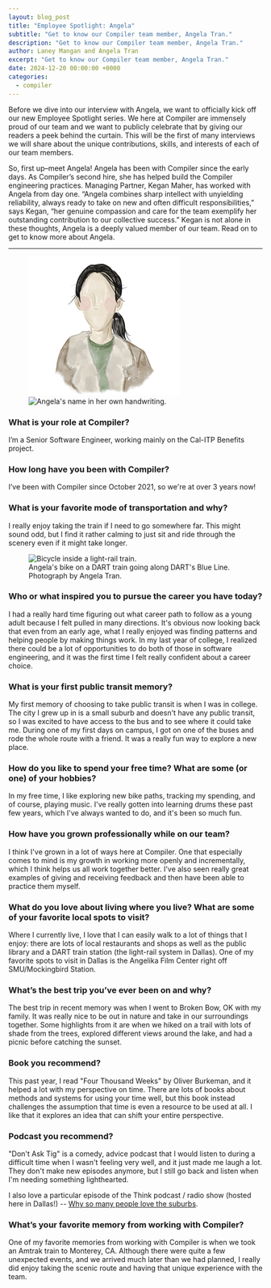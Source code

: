 ```yaml
---
layout: blog_post
title: "Employee Spotlight: Angela"
subtitle: "Get to know our Compiler team member, Angela Tran."
description: "Get to know our Compiler team member, Angela Tran."
author: Laney Mangan and Angela Tran
excerpt: "Get to know our Compiler team member, Angela Tran."
date: 2024-12-20 00:00:00 +0000
categories:
  - compiler
---
```


Before we dive into our interview with Angela, we want to officially kick off our new Employee Spotlight series. We here at Compiler are immensely proud of our team and we want to publicly celebrate that by giving our readers a peek behind the curtain. This will be the first of many interviews we will share about the unique contributions, skills, and interests of each of our team members.

So, first up–meet Angela! Angela has been with Compiler since the early days. As Compiler’s second hire, she has helped build the Compiler engineering practices. Managing Partner, Kegan Maher, has worked with Angela from day one. “Angela combines sharp intellect with unyielding reliability, always ready to take on new and often difficult responsibilities,” says Kegan, “her genuine compassion and care for the team exemplify her outstanding contribution to our collective success.” Kegan is not alone in these thoughts, Angela is a deeply valued member of our team. Read on to get to know more about Angela.

---

<figure>
    <img src="/assets/team_members/angela-tran.png" alt="Watercolor illustration of Angela Tran." />
    <img src="/assets/blog/angela-handwriting.jpg" alt="Angela's name in her own handwriting." width="350" />
</figure>

### What is your role at Compiler?

I’m a Senior Software Engineer, working mainly on the Cal-ITP Benefits project.

### How long have you been with Compiler?

I’ve been with Compiler since October 2021, so we're at over 3 years now!

### What is your favorite mode of transportation and why?

I really enjoy taking the train if I need to go somewhere far. This might sound odd, but I find it rather calming to just sit and ride through the scenery even if it might take longer.

<figure>
  <img src="/assets/blog/2024/2024-12-bike-on-dart-train.jpg" alt="Bicycle inside a light-rail train.">
  <figcaption>Angela's bike on a DART train going along DART's Blue Line. Photograph by Angela Tran.</figcaption>
</figure>

### Who or what inspired you to pursue the career you have today?

I had a really hard time figuring out what career path to follow as a young adult because I felt pulled in many directions. It's obvious now looking back that even from an early age, what I really enjoyed was finding patterns and helping people by making things work. In my last year of college, I realized there could be a lot of opportunities to do both of those in software engineering, and it was the first time I felt really confident about a career choice.

### What is your first public transit memory?

My first memory of choosing to take public transit is when I was in college. The city I grew up in is a small suburb and doesn't have any public transit, so I was excited to have access to the bus and to see where it could take me. During one of my first days on campus, I got on one of the buses and rode the whole route with a friend. It was a really fun way to explore a new place.

### How do you like to spend your free time? What are some (or one) of your hobbies?

In my free time, I like exploring new bike paths, tracking my spending, and of course, playing music. I've really gotten into learning drums these past few years, which I've always wanted to do, and it's been so much fun.

### How have you grown professionally while on our team?

I think I've grown in a lot of ways here at Compiler. One that especially comes to mind is my growth in working more openly and incrementally, which I think helps us all work together better. I've also seen really great examples of giving and receiving feedback and then have been able to practice them myself.

### What do you love about living where you live? What are some of your favorite local spots to visit?

Where I currently live, I love that I can easily walk to a lot of things that I enjoy: there are lots of local restaurants and shops as well as the public library and a DART train station (the light-rail system in Dallas). One of my favorite spots to visit in Dallas is the Angelika Film Center right off SMU/Mockingbird Station.

### What’s the best trip you’ve ever been on and why?

The best trip in recent memory was when I went to Broken Bow, OK with my family. It was really nice to be out in nature and take in our surroundings together. Some highlights from it are when we hiked on a trail with lots of shade from the trees, explored different views around the lake, and had a picnic before catching the sunset.

### Book you recommend?

This past year, I read "Four Thousand Weeks" by Oliver Burkeman, and it helped a lot with my perspective on time. There are lots of books about methods and systems for using your time well, but this book instead challenges the assumption that time is even a resource to be used at all. I like that it explores an idea that can shift your entire perspective.

### Podcast you recommend?

"Don't Ask Tig" is a comedy, advice podcast that I would listen to during a difficult time when I wasn't feeling very well, and it just made me laugh a lot. They don't make new episodes anymore, but I still go back and listen when I'm needing something lighthearted.

I also love a particular episode of the Think podcast / radio show (hosted here in Dallas!) -- [Why so many people love the suburbs](https://think.kera.org/2024/05/09/why-so-many-people-love-the-suburbs/).

### What’s your favorite memory from working with Compiler?

One of my favorite memories from working with Compiler is when we took an Amtrak train to Monterey, CA. Although there were quite a few unexpected events, and we arrived much later than we had planned, I really did enjoy taking the scenic route and having that unique experience with the team.
